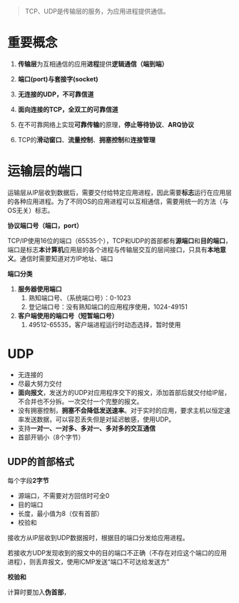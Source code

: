 > TCP、UDP是传输层的服务，为应用进程提供通信。

# 重要概念

1. **传输层**为互相通信的应用**进程**提供**逻辑通信（端到端）**

2. **端口\(port\)**与**套接字\(socket\)**

3. **无连接的UDP，不可靠信道**

4. **面向连接的TCP，全双工的可靠信道**

5. 在不可靠网络上实现**可靠传输**的原理，**停止等待协议**、**ARQ协议**

6. TCP的**滑动窗口**、**流量控制**、**拥塞控制**和**连接管理**

# 运输层的端口

运输层从IP层收到数据后，需要交付给特定应用进程，因此需要**标志**运行在应用层的各种应用进程。为了不同OS的应用进程可以互相通信，需要用统一的方法（与OS无关）标志。

**协议端口号（端口，port）**

TCP/IP使用16位的端口（65535个），TCP和UDP的首部都有**源端口**和**目的端口**，端口是标志**本计算机**应用层的各个进程与传输层交互的层间接口，只具有**本地意义**。通信时需要知道对方IP地址、端口

**端口分类**

1. **服务器使用端口**
   1. 熟知端口号、（系统端口号）：0-1023
   2. 登记端口号：没有熟知端口的应用程序使用，1024-49151
2. **客户端使用的端口号（短暂端口号）**
   1. 49512-65535，客户端进程运行时动态选择，暂时使用

# UDP

* 无连接的
* 尽最大努力交付
* **面向报文**，发送方的UDP对应用程序交下的报文，添加首部后就交付给IP层，不合并也不分拆。一次交付一个完整的报文。
* 没有拥塞控制，**拥塞不会降低发送速率**。对于实时的应用，要求主机以恒定速率发送数据，可以容忍丢失但是对延迟敏感，使用UDP。
* 支持**一对一、一对多、多对一、多对多的交互通信**
* 首部开销小（8个字节）

## UDP的首部格式

每个字段**2字节**

* 源端口，不需要对方回信时可全0
* 目的端口
* 长度，最小值为8（仅有首部）
* 校验和

接收方从IP层收到UDP数据报时，根据目的端口分发给应用进程。

若接收方UDP发现收到的报文中的目的端口不正确（不存在对应这个端口的应用进程），则丢弃报文，使用ICMP发送“端口不可达给发送方”

**校验和**

计算时要加入**伪首部**，

